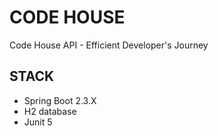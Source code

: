 # CODE HOUSE
Code House API - Efficient Developer's Journey
## STACK
 - Spring Boot 2.3.X
 - H2 database
 - Junit 5
 